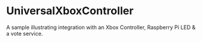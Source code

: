 # UniversalXboxController
A sample illustrating integration with an Xbox Controller, Raspberry Pi LED &amp; a vote service.

